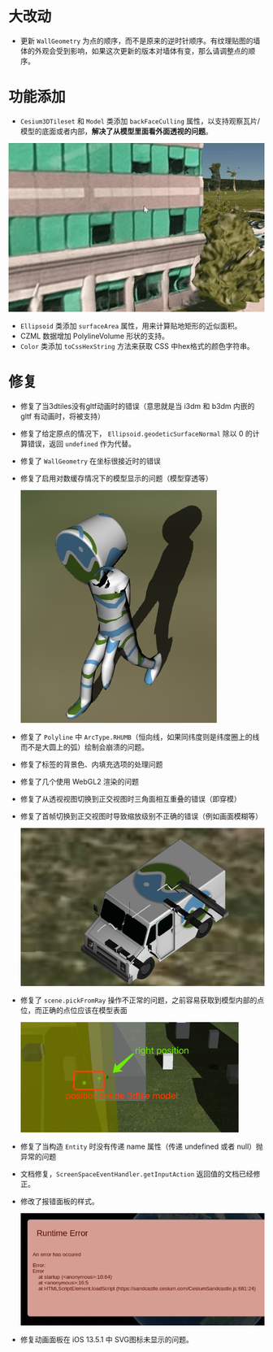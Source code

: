 # 大改动

- 更新 `WallGeometry` 为点的顺序，而不是原来的逆时针顺序。有纹理贴图的墙体的外观会受到影响，如果这次更新的版本对墙体有变，那么请调整点的顺序。

# 功能添加

- `Cesium3DTileset` 和 `Model` 类添加 `backFaceCulling` 属性，以支持观察瓦片/模型的底面或者内部，**解决了从模型里面看外面透视的问题**。

![85240071-c66b2180-b404-11ea-837b-785e468475cc](attachments/85240071-c66b2180-b404-11ea-837b-785e468475cc.gif)

- `Ellipsoid` 类添加 `surfaceArea` 属性，用来计算贴地矩形的近似面积。
- CZML 数据增加 PolylineVolume 形状的支持。
- `Color` 类添加 `toCssHexString` 方法来获取 CSS 中hex格式的颜色字符串。

# 修复

- 修复了当3dtiles没有gltf动画时的错误（意思就是当 i3dm 和 b3dm 内嵌的 gltf 有动画时，将被支持）

- 修复了给定原点的情况下， `Ellipsoid.geodeticSurfaceNormal`  除以 0 的计算错误，返回 `undefined` 作为代替。

- 修复了 `WallGeometry` 在坐标很接近时的错误

- 修复了启用对数缓存情况下的模型显示的问题（模型穿透等）

    ![image-20200701204430810](attachments/image-20200701204430810.png)

- 修复了 `Polyline` 中 `ArcType.RHUMB`（恒向线，如果同纬度则是纬度圈上的线而不是大圆上的弧）绘制会崩溃的问题。

- 修复了标签的背景色、内填充选项的处理问题

- 修复了几个使用 WebGL2 渲染的问题

- 修复了从透视视图切换到正交视图时三角面相互重叠的错误（即穿模）

- 修复了首帧切换到正交视图时导致缩放级别不正确的错误（例如画面模糊等）

    ![image-20200701204532966](attachments/image-20200701204532966.png)

- 修复了 `scene.pickFromRay` 操作不正常的问题，之前容易获取到模型内部的点位，而正确的点位应该在模型表面

    ![image-20200701204247230](attachments/image-20200701204247230.png)

- 修复了当构造 `Entity` 时没有传递 name 属性（传递 undefined 或者 null）抛异常的问题

- 文档修复，`ScreenSpaceEventHandler.getInputAction` 返回值的文档已经修正。

- 修改了报错面板的样式。

    ![image-20200701203853533](attachments\image-20200701203853533.png)

- 修复动画面板在 iOS 13.5.1 中 SVG图标未显示的问题。

